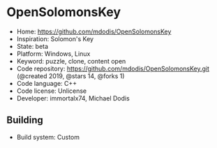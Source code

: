 # OpenSolomonsKey

- Home: https://github.com/mdodis/OpenSolomonsKey
- Inspiration: Solomon's Key
- State: beta
- Platform: Windows, Linux
- Keyword: puzzle, clone, content open
- Code repository: https://github.com/mdodis/OpenSolomonsKey.git (@created 2019, @stars 14, @forks 1)
- Code language: C++
- Code license: Unlicense
- Developer: immortalx74, Michael Dodis

## Building

- Build system: Custom
